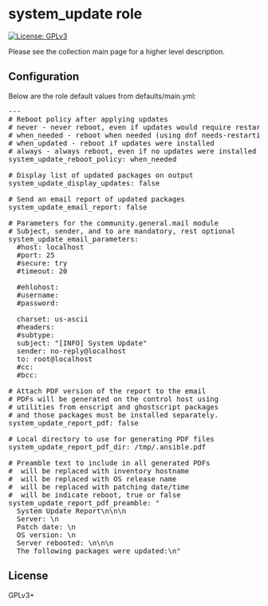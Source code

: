 # system_update role

[![License: GPLv3](https://img.shields.io/badge/license-GPLv3-brightgreen.svg)](https://www.gnu.org/licenses/gpl-3.0)

Please see the collection main page for a higher level description.

## Configuration

Below are the role default values from defaults/main.yml:

<pre>
---
# Reboot policy after applying updates
# never - never reboot, even if updates would require restart
# when_needed - reboot when needed (using dnf needs-restarting)
# when_updated - reboot if updates were installed
# always - always reboot, even if no updates were installed
system_update_reboot_policy: when_needed

# Display list of updated packages on output
system_update_display_updates: false

# Send an email report of updated packages
system_update_email_report: false

# Parameters for the community.general.mail module
# Subject, sender, and to are mandatory, rest optional
system_update_email_parameters:
  #host: localhost
  #port: 25
  #secure: try
  #timeout: 20

  #ehlohost:
  #username:
  #password:

  charset: us-ascii
  #headers:
  #subtype:
  subject: "[INFO] System Update"
  sender: no-reply@localhost
  to: root@localhost
  #cc:
  #bcc:

# Attach PDF version of the report to the email
# PDFs will be generated on the control host using
# utilities from enscript and ghostscript packages
# and those packages must be installed separately.
system_update_report_pdf: false

# Local directory to use for generating PDF files
system_update_report_pdf_dir: /tmp/.ansible.pdf

# Preamble text to include in all generated PDFs
# <HOST> will be replaced with inventory hostname
# <OSREL> will be replaced with OS release name
# <DATE> will be replaced with patching date/time
# <REBOOT> will be indicate reboot, true or false
system_update_report_pdf_preamble: "
  System Update Report\n\n\n
  Server: <HOST>\n
  Patch date: <DATE>\n
  OS version: <OSREL>\n
  Server rebooted: <REBOOT>\n\n\n
  The following packages were updated:\n"
</pre>

## License

GPLv3+
